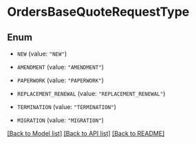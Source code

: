 # OrdersBaseQuoteRequestType

## Enum


* `NEW` (value: `"NEW"`)

* `AMENDMENT` (value: `"AMENDMENT"`)

* `PAPERWORK` (value: `"PAPERWORK"`)

* `REPLACEMENT_RENEWAL` (value: `"REPLACEMENT_RENEWAL"`)

* `TERMINATION` (value: `"TERMINATION"`)

* `MIGRATION` (value: `"MIGRATION"`)


[[Back to Model list]](../README.md#documentation-for-models) [[Back to API list]](../README.md#documentation-for-api-endpoints) [[Back to README]](../README.md)


